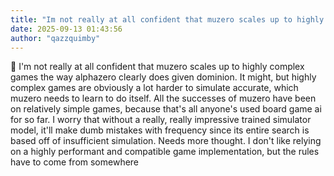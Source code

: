 ```yaml
---
title: "Im not really at all confident that muzero scales up to highly complex games the"
date: 2025-09-13 01:43:56
author: "qazzquimby"
---
```


💭 I'm not really at all confident that muzero scales up to highly complex games the way alphazero clearly does given dominion. It might, but highly complex games are obviously a lot harder to simulate accurate, which muzero needs to learn to do itself. All the successes of muzero have been on relatively simple games, because that's all anyone's used board game ai for so far. I worry that without a really, really impressive trained simulator model, it'll make dumb mistakes with frequency since its entire search is based off of insufficient simulation. Needs more thought. I don't like relying on a highly performant and compatible game implementation, but the rules have to come from somewhere